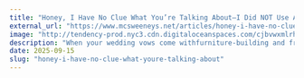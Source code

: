 ```yaml
---
title: "Honey, I Have No Clue What You’re Talking About—I Did NOT Use AI to Write My Wedding Vows"
external_url: "https://www.mcsweeneys.net/articles/honey-i-have-no-clue-what-youre-talking-about-i-did-not-use-ai-to-write-my-wedding-vows/?ref=krabf.com"
image: "http://tendency-prod.nyc3.cdn.digitaloceanspaces.com/cjbvwxmlrhsx4minbs5e5chcaal2"
description: "When your wedding vows come withfurniture-building and free trial period. Reminds me of that [Tugeugarao City Councillor that used ChatGPT](https://www.youtube.com/watch?v=7qM-U05mrbo) for their prayer and forgot to edit it out the assistant disclaimers. "
date: 2025-09-15
slug: "honey-i-have-no-clue-what-youre-talking-about"
---
```

